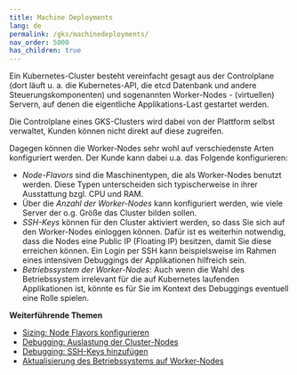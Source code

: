 ```yaml
---
title: Machine Deployments
lang: de
permalink: /gks/machinedeployments/
nav_order: 5000
has_children: true
---
```

<!-- LTeX:  language=de-DE -->

Ein Kubernetes-Cluster besteht vereinfacht gesagt aus der Controlplane (dort läuft u. a. die Kubernetes-API, die etcd Datenbank und andere Steuerungskomponenten) und sogenannten Worker-Nodes - (virtuellen) Servern, auf denen die eigentliche Applikations-Last gestartet werden.

Die Controlplane eines GKS-Clusters wird dabei von der Plattform selbst verwaltet, Kunden können nicht direkt auf diese zugreifen.

Dagegen können die Worker-Nodes sehr wohl auf verschiedenste Arten konfiguriert werden. Der Kunde kann dabei u.a. das Folgende konfigurieren:

* *Node-Flavors* sind die Maschinentypen, die als Worker-Nodes benutzt werden. Diese Typen unterscheiden sich typischerweise in ihrer Ausstattung bzgl. CPU und RAM.
* Über die *Anzahl der Worker-Nodes* kann konfiguriert werden, wie viele Server der o.g. Größe das Cluster bilden sollen.
* *SSH-Keys* können für den Cluster aktiviert werden, so dass Sie sich auf den Worker-Nodes einloggen können. Dafür ist es weiterhin notwendig, dass die Nodes eine Public IP (Floating IP) besitzen, damit Sie diese erreichen können. Ein Login per SSH kann beispielsweise im Rahmen eines intensiven Debuggings der Applikationen hilfreich sein.
* *Betriebssystem der Worker-Nodes*: Auch wenn die Wahl des Betriebssystem irrelevant für die auf Kubernetes laufenden Applikationen ist, könnte es für Sie im Kontext des Debuggings eventuell eine Rolle spielen.

**Weiterführende Themen**
* [Sizing: Node Flavors konfigurieren](/gks/machinedeployments/nodeflavors/)
* [Debugging: Auslastung der Cluster-Nodes](/gks/machinedeployments/clusternodesusagerate/)
* [Debugging: SSH-Keys hinzufügen](/gks/machinedeployments/add_ssh_key/)
* [Aktualisierung des Betriebssystems auf Worker-Nodes](/gks/machinedeployments/updatingnodeos/)
